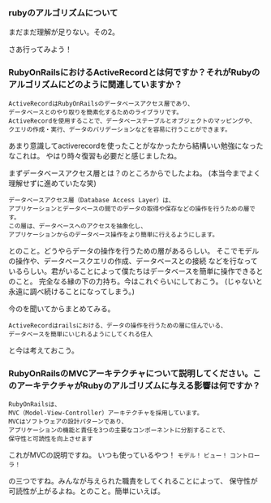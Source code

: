 ### rubyのアルゴリズムについて

まだまだ理解が足りない。その2。

さあ行ってみよう！

### RubyOnRailsにおけるActiveRecordとは何ですか？それがRubyのアルゴリズムにどのように関連していますか？

```
ActiveRecordはRubyOnRailsのデータベースアクセス層であり、
データベースとのやり取りを簡素化するためのライブラリです。
ActiveRecordを使用することで、データベーステーブルとオブジェクトのマッピングや、
クエリの作成・実行、データのバリデーションなどを容易に行うことができます。
```

あまり意識してactiverecordを使ったことがなかったから結構いい勉強になったなこれは。
やはり時々復習も必要だと感じましたね。

まずデータベースアクセス層とは？のところからでしたよね。 (本当今までよく理解せずに進めていたな笑)

```
データベースアクセス層（Database Access Layer）は、
アプリケーションとデータベースの間でのデータの取得や保存などの操作を行うための層です。
この層は、データベースへのアクセスを抽象化し、
アプリケーションからのデータベース操作をより簡単に行えるようにします。
```

とのこと。どうやらデータの操作を行うための層があるらしい。
そこでモデルの操作や、データベースクエリの作成、データベースとの接続
などを行なっているらしい。君がいることによって僕たちはデータベースを簡単に操作できるとのこと。
完全なる縁の下の力持ち。今はこれぐらいにしておこう。
(じゃないと永遠に調べ続けることになってしまう。)

今のを聞いてからまとめてみる。

```
ActiveRecordはrailsにおける、データの操作を行うための層に住んでいる、
データベースを簡単にいじれるようにしてくれる住人
```
と今は考えておこう。


### RubyOnRailsのMVCアーキテクチャについて説明してください。このアーキテクチャがRubyのアルゴリズムに与える影響は何ですか？

```
RubyOnRailsは、
MVC（Model-View-Controller）アーキテクチャを採用しています。
MVCはソフトウェアの設計パターンであり、
アプリケーションの機能と責任を3つの主要なコンポーネントに分割することで、
保守性と可読性を向上させます
```

これがMVCの説明ですね。
いつも使っているやつ！
 `モデル！`
 `ビュー！`
 `コントローラ！`

 の三つですね。みんなが与えられた職責をしてくれることによって、
 保守性が可読性が上がるよね。とのこと。簡単にいえば。
